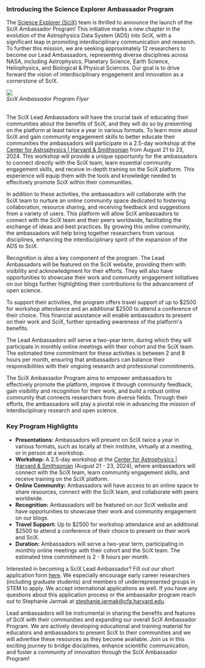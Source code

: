 ### Introducing the Science Explorer Ambassador Program

The [Science Explorer (SciX)](https://scixplorer.org) team is thrilled to announce the launch of the SciX Ambassador Program! This initiative marks a new chapter in the evolution of the Astrophysics Data System (ADS) into SciX, with a significant leap in promoting interdisciplinary communication and research. To further this mission, we are seeking approximately 12 researchers to become our Lead Ambassadors, representing diverse disciplines across NASA, including Astrophysics, Planetary Science, Earth Science, Heliophysics, and Biological & Physical Sciences. Our goal is to drive forward the vision of interdisciplinary engagement and innovation as a cornerstone of SciX.

<div class="text-center">
    <img class="img-thumbnail" src="{{ site.baseurl }}/blog/images/SciX_AmbassadorProgram_Flyer.png" />
<br>
<em>SciX Ambassador Program Flyer
</em>
</div>
<br>

The SciX Lead Ambassadors will have the crucial task of educating their communities about the benefits of SciX, and they will do so by presenting on the platform at least twice a year in various formats. To learn more about SciX and gain community engagement skills to better educate their communities the ambassadors will participate in a 2.5-day workshop at the [Center for Astrophysics \| Harvard & Smithsonian](https://www.cfa.harvard.edu/) from August 21 to 23, 2024. This workshop will provide a unique opportunity for the ambassadors to connect directly with the SciX team, learn essential community engagement skills, and receive in-depth training on the SciX platform. This experience will equip them with the tools and knowledge needed to effectively promote SciX within their communities.

In addition to these activities, the ambassadors will collaborate with the SciX team to nurture an online community space dedicated to fostering collaboration, resource sharing, and receiving feedback and suggestions from a variety of users. This platform will allow SciX ambassadors to connect with the SciX team and their peers worldwide, facilitating the exchange of ideas and best practices. By growing this online community, the ambassadors will help bring together researchers from various disciplines, enhancing the interdisciplinary spirit of the expansion of the ADS to SciX.

Recognition is also a key component of the program. The Lead Ambassadors will be featured on the SciX website, providing them with visibility and acknowledgment for their efforts. They will also have opportunities to showcase their work and community engagement initiatives on our blogs further highlighting their contributions to the advancement of open science.

To support their activities, the program offers travel support of up to $2500 for workshop attendance and an additional $2500 to attend a conference of their choice. This financial assistance will enable ambassadors to present on their work and SciX, further spreading awareness of the platform's benefits.

The Lead Ambassadors will serve a two-year term, during which they will participate in monthly online meetings with their cohort and the SciX team. The estimated time commitment for these activities is between 2 and 8 hours per month, ensuring that ambassadors can balance their responsibilities with their ongoing research and professional commitments.

The SciX Ambassador Program aims to empower ambassadors to effectively promote the platform, improve it through community feedback, gain visibility and recognition for their work, and build a robust online community that connects researchers from diverse fields. Through their efforts, the ambassadors will play a pivotal role in advancing the mission of interdisciplinary research and open science.

### Key Program Highlights

- **Presentations:** Ambassadors will present on SciX twice a year in various formats, such as locally at their institute, virtually at a meeting, or in person at a workshop.
- **Workshop:** A 2.5-day workshop at the [Center for Astrophysics \| Harvard & Smithsonian](https://www.cfa.harvard.edu/) (August 21 - 23, 2024), where ambassadors will connect with the SciX team, learn community engagement skills, and receive training on the SciX platform.
- **Online Community:** Ambassadors will have access to an online space to share resources, connect with the SciX team, and collaborate with peers worldwide.
- **Recognition:** Ambassadors will be featured on our SciX website and have opportunities to showcase their work and community engagement on our blogs.
- **Travel Support:** Up to $2500 for workshop attendance and an additional $2500 to attend a conference of their choice to present on their work and SciX.
- **Duration:** Ambassadors will serve a two-year term, participating in monthly online meetings with their cohort and the SciX team. The estimated time commitment is 2 - 8 hours per month.

Interested in becoming a SciX Lead Ambassador? Fill out our short application form [here](https://docs.google.com/forms/d/e/1FAIpQLSeMmhfklhEDl7sc2uP9Tk7hSQrSjHiTBwL42FIeuYB5L4dOBA/viewform). We especially encourage early career researchers (including graduate students) and members of underrepresented groups in STEM to apply. We accept international applications as well. If you have any questions about this application process or the ambassador program reach out to Stephanie Jarmak at stephanie.jarmak@cfa.harvard.edu.

Lead ambassadors will be instrumental in sharing the benefits and features of SciX with their communities and expanding our overall SciX Ambassador Program. We are actively developing educational and training material for educators and ambassadors to present SciX to their communities and we will advertise these resources as they become available. Join us in this exciting journey to bridge disciplines, enhance scientific communication, and foster a community of innovation through the SciX Ambassador Program!

